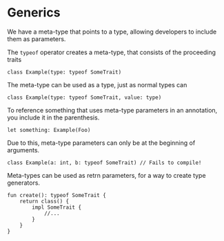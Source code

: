 # Generics

We have a meta-type that points to a type,
allowing developers to include them as parameters.

The `typeof` operator creates a meta-type,
that consists of the proceeding traits

```
class Example(type: typeof SomeTrait)
```

The meta-type can be used as a type,
just as normal types can

```
class Example(type: typeof SomeTrait, value: type)
```

To reference something that uses meta-type parameters in an annotation,
you include it in the parenthesis.

```
let something: Example(Foo)
```

Due to this, meta-type parameters can only be at the beginning of arguments.

```
class Example(a: int, b: typeof SomeTrait) // Fails to compile!
```

Meta-types can be used as retrn parameters,
for a way to create type generators.

```
fun create(): typeof SomeTrait {
    return class() {
        impl SomeTrait {
            //...
        }
    }
}
```
